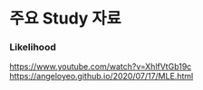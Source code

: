 # 주요 Study 자료

### Likelihood
https://www.youtube.com/watch?v=XhlfVtGb19c
https://angeloyeo.github.io/2020/07/17/MLE.html
